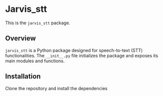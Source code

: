 # Jarvis_stt

This is the `jarvis_stt` package.

## Overview

`jarvis_stt` is a Python package designed for speech-to-text (STT) functionalities. The `__init__.py` file initializes the package and exposes its main modules and functions.

## Installation

Clone the repository and install the dependencies